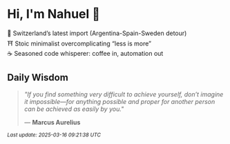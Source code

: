 # Hi, I'm Nahuel :tiger:

📍 Switzerland’s latest import (Argentina-Spain-Sweden detour)  
⛩️ Stoic minimalist overcomplicating “less is more”  
☕ Seasoned code whisperer: coffee in, automation out

## Daily Wisdom
> _"If you find something very difficult to achieve yourself, don’t imagine it impossible—for anything possible and proper for another person can be achieved as easily by you."_  
>
> — **Marcus Aurelius**

<sub>*Last update: 2025-03-16 09:21:38 UTC*</sub>
